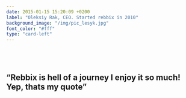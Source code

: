 ```yaml
---
date: 2015-01-15 15:20:09 +0200
label: "Oleksiy Rak, CEO. Started rebbix in 2010"
background_image: "/img/pic_lesyk.jpg"
font_color: "#fff"
type: "card-left"
---
```

## <br/><br/>“Rebbix is hell of a journey I enjoy it so much! Yep, thats my quote”
